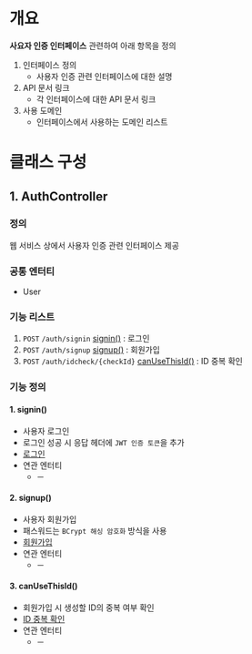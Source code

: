 # 개요
**사요자 인증 인터페이스** 관련하여 아래 항목을 정의
1. 인터페이스 정의
    - 사용자 인증 관련 인터페이스에 대한 설명
2. API 문서 링크
    - 각 인터페이스에 대한 API 문서 링크
3. 사용 도메인
    - 인터페이스에서 사용하는 도메인 리스트

# 클래스 구성
## 1. AuthController
### 정의
웹 서비스 상에서 사용자 인증 관련 인터페이스 제공  

### 공통 엔터티
- User

### 기능 리스트
1. `POST` `/auth/signin` [signin()](#1-signin) : 로그인
2. `POST` `/auth/signup` [signup()](#2-signup) : 회원가입
3. `POST` `/auth/idcheck/{checkId}` [canUseThisId()](#3-canusethisid) : ID 중복 확인

### 기능 정의
#### 1. signin()
  - 사용자 로그인
  - 로그인 성공 시 응답 헤더에 `JWT 인증 토큰`을 추가
  - [로그인](https://egluuapi.codingnome.dev/docs/index.html#signIn "해당 API 문서로 이동")
  - 연관 엔터티
      - －

#### 2. signup()
  - 사용자 회원가입
  - 패스워드는 `BCrypt 해싱 암호화` 방식을 사용
  - [회원가입](https://egluuapi.codingnome.dev/docs/index.html#SignUp "해당 API 문서로 이동")
  - 연관 엔터티
      - －

#### 3. canUseThisId()
  - 회원가입 시 생성할 ID의 중복 여부 확인
  - [ID 중복 확인](https://egluuapi.codingnome.dev/docs/index.html#SignUp "해당 API 문서로 이동")
  - 연관 엔터티
      - －
